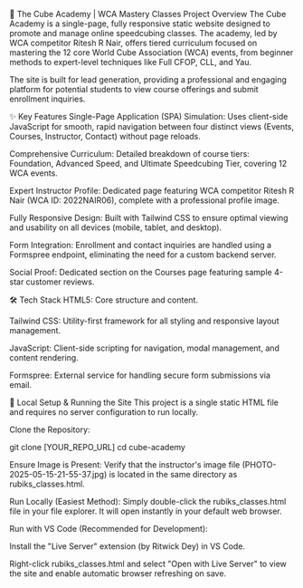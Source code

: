 🧩 The Cube Academy | WCA Mastery Classes
Project Overview
The Cube Academy is a single-page, fully responsive static website designed to promote and manage online speedcubing classes. The academy, led by WCA competitor Ritesh R Nair, offers tiered curriculum focused on mastering the 12 core World Cube Association (WCA) events, from beginner methods to expert-level techniques like Full CFOP, CLL, and Yau.

The site is built for lead generation, providing a professional and engaging platform for potential students to view course offerings and submit enrollment inquiries.

✨ Key Features
Single-Page Application (SPA) Simulation: Uses client-side JavaScript for smooth, rapid navigation between four distinct views (Events, Courses, Instructor, Contact) without page reloads.

Comprehensive Curriculum: Detailed breakdown of course tiers: Foundation, Advanced Speed, and Ultimate Speedcubing Tier, covering 12 WCA events.

Expert Instructor Profile: Dedicated page featuring WCA competitor Ritesh R Nair (WCA ID: 2022NAIR06), complete with a professional profile image.

Fully Responsive Design: Built with Tailwind CSS to ensure optimal viewing and usability on all devices (mobile, tablet, and desktop).

Form Integration: Enrollment and contact inquiries are handled using a Formspree endpoint, eliminating the need for a custom backend server.

Social Proof: Dedicated section on the Courses page featuring sample 4-star customer reviews.

🛠 Tech Stack
HTML5: Core structure and content.

Tailwind CSS: Utility-first framework for all styling and responsive layout management.

JavaScript: Client-side scripting for navigation, modal management, and content rendering.

Formspree: External service for handling secure form submissions via email.

🚀 Local Setup & Running the Site
This project is a single static HTML file and requires no server configuration to run locally.

Clone the Repository:

git clone [YOUR_REPO_URL]
cd cube-academy

Ensure Image is Present:
Verify that the instructor's image file (PHOTO-2025-05-15-21-55-37.jpg) is located in the same directory as rubiks_classes.html.

Run Locally (Easiest Method):
Simply double-click the rubiks_classes.html file in your file explorer. It will open instantly in your default web browser.

Run with VS Code (Recommended for Development):

Install the "Live Server" extension (by Ritwick Dey) in VS Code.

Right-click rubiks_classes.html and select "Open with Live Server" to view the site and enable automatic browser refreshing on save.

